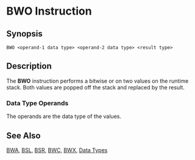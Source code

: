 # BWO Instruction

## Synopsis

```
BWO <operand-1 data type> <operand-2 data type> <result type>
```

## Description

The **BWO** instruction performs a bitwise or on two values
on the runtime stack. Both values are popped off the stack
and replaced by the result.

### Data Type Operands

The operands are the data type of the values.

## See Also

[BWA](../bwa), [BSL](../bsl), [BSR](../bsr),
[BWC](../bwc), [BWX](../bwx), [Data Types](../../types)
